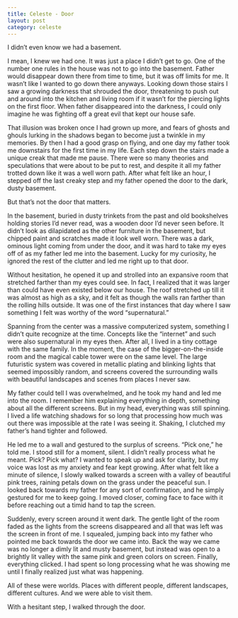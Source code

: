 ```yaml
---
title: Celeste - Door
layout: post
category: celeste
---
```


I didn’t even know we had a basement.

I mean, I knew we had one. It was just a place I didn’t get to go. One of the number one rules in the house was not to go into the basement. Father would disappear down there from time to time, but it was off limits for me. It wasn’t like I wanted to go down there anyways. Looking down those stairs I saw a growing darkness that shrouded the door, threatening to push out and around into the kitchen and living room if it wasn’t for the piercing lights on the first floor. When father disappeared into the darkness, I could only imagine he was fighting off a great evil that kept our house safe.

That illusion was broken once I had grown up more, and fears of ghosts and ghouls lurking in the shadows began to become just a twinkle in my memories. By then I had a good grasp on flying, and one day my father took me downstairs for the first time in my life. Each step down the stairs made a unique creak that made me pause. There were so many theories and speculations that were about to be put to rest, and despite it all my father trotted down like it was a well worn path. After what felt like an hour, I stepped off the last creaky step and my father opened the door to the dark, dusty basement.

But that’s not the door that matters.

In the basement, buried in dusty trinkets from the past and old bookshelves holding stories I’d never read, was a wooden door I’d never seen before. It didn’t look as dilapidated as the other furniture in the basement, but chipped paint and scratches made it look well worn. There was a dark, ominous light coming from under the door, and it was hard to take my eyes off of as my father led me into the basement. Lucky for my curiosity, he ignored the rest of the clutter and led me right up to that door.

Without hesitation, he opened it up and strolled into an expansive room that stretched farther than my eyes could see. In fact, I realized that it was larger than could have even existed below our house. The roof stretched up till it was almost as high as a sky, and it felt as though the walls ran farther than the rolling hills outside. It was one of the first instances that day where I saw something I felt was worthy of the word “supernatural.”

Spanning from the center was a massive computerized system, something I didn’t quite recognize at the time. Concepts like the “internet” and such were also supernatural in my eyes then. After all, I lived in a tiny cottage with the same family. In the moment, the case of the bigger-on-the-inside room and the magical cable tower were on the same level. The large futuristic system was covered in metallic plating and blinking lights that seemed impossibly random, and screens covered the surrounding walls with beautiful landscapes and scenes from places I never saw.

My father could tell I was overwhelmed, and he took my hand and led me into the room. I remember him explaining everything in depth, something about all the different screens. But in my head, everything was still spinning. I lived a life watching shadows for so long that processing how much was out there was impossible at the rate I was seeing it. Shaking, I clutched my father’s hand tighter and followed.

He led me to a wall and gestured to the surplus of screens. “Pick one,” he told me. I stood still for a moment, silent. I didn’t really process what he meant. Pick? Pick what? I wanted to speak up and ask for clarity, but my voice was lost as my anxiety and fear kept growing. After what felt like a minute of silence, I slowly walked towards a screen with a valley of beautiful pink trees, raining petals down on the grass under the peaceful sun. I looked back towards my father for any sort of confirmation, and he simply gestured for me to keep going. I moved closer, coming face to face with it before reaching out a timid hand to tap the screen. 

Suddenly, every screen around it went dark. The gentle light of the room faded as the lights from the screens disappeared and all that was left was the screen in front of me. I squealed, jumping back into my father who pointed me back towards the door we came into. Back the way we came was no longer a dimly lit and musty basement, but instead was open to a brightly lit valley with the same pink and green colors on screen. Finally, everything clicked. I had spent so long processing what he was showing me until I finally realized just what was happening.

All of these were worlds. Places with different people, different landscapes, different cultures. And we were able to visit them.

With a hesitant step, I walked through the door.
